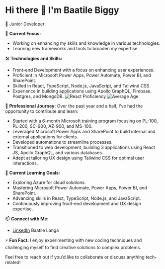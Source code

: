 # Hi there 👋 I'm Baatile Biggy

🌟 Junior Developer 


🔭 **Current Focus:**
- Working on enhancing my skills and knowledge in various technologies.
- Learning new frameworks and tools to broaden my expertise.

🛠️ **Technologies and Skills:**
- Front-end Development with a focus on enhancing user experiences.
- Proficient in Microsoft Power Apps, Power Automate, Power BI, and SharePoint.
- Skilled in React, TypeScript, Node.js, JavaScript, and Tailwind CSS.
- Experience in building applications using Apollo GraphQL, Firebase, Postgres, and MongoDB.
![React Proficiency](https://img.shields.io/badge/React-Proficient-brightgreen)
![Average Age](https://img.shields.io/badge/Average%20Age-25-blue)


💼 **Professional Journey:**
Over the past year and a half, I've had the opportunity to contribute and learn:
- Started with a 6-month Microsoft training program focusing on PL-100, PL-200, SC-900, AZ-900, and MS-100.
- Leveraged Microsoft Power Apps and SharePoint to build internal and external applications for clients.
- Developed automations to streamline processes.
- Transitioned to web development, building 3 applications using React JS, Apollo GraphQL, and various databases.
- Adept at tailoring UX design using Tailwind CSS for optimal user interactions.

🚀 **Current Learning Goals:**
- Exploring Azure for cloud solutions.
- Mastering Microsoft Power Automate, Power Apps, Power BI, and SharePoint.
- Advancing skills in React, TypeScript, Node.js, and JavaScript.
- Continuously improving front-end development and UX design expertise.

📫 **Connect with Me:**
- [LinkedIn](https://www.linkedin.com/in/baatile-langa-215624184/) Baatile Langa


⚡ **Fun Fact:**
I enjoy experimenting with new coding techniques and challenging myself to find creative solutions to complex problems.

Feel free to reach out if you'd like to collaborate or discuss anything tech-related!
